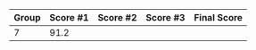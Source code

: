 
Group | Score #1 | Score #2 | Score #3 | Final Score
----- | -------- | -------- | -------- | -----------
7     | 91.2 | | |

